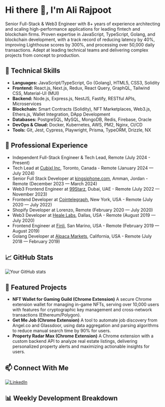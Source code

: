 # Hi there 👋, I'm Ali Rajpoot

Senior Full-Stack & Web3 Engineer with 8+ years of experience architecting and scaling high-performance applications for leading fintech and blockchain firms. Proven expertise in JavaScript, TypeScript, Golang, and blockchain development, with a track record of reducing latency by 40%, improving Lighthouse scores by 300%, and processing over 50,000 daily transactions. Adept at leading technical teams and delivering complex projects from concept to production.

## 🚀 Technical Skills

- **Languages:** JavaScript/TypeScript, Go (Golang), HTML5, CSS3, Solidity
- **Frontend:** React.js, Next.js, Redux, React Query, GraphQL, Tailwind CSS, Material-UI (MUI)
- **Backend:** Node.js, Express.js, NestJS, Fastify, RESTful APIs, Microservices
- **Blockchain:** Smart Contracts (Solidity), NFT Marketplaces, Web3.js, Ethers.js, Wallet Integration, DApp Development
- **Databases:** PostgreSQL, MySQL, MongoDB, Redis, Firebase, Oracle
- **DevOps & Cloud:** Docker, Kubernetes, AWS, PM2, Nginx, CI/CD
- **Tools:** Git, Jest, Cypress, Playwright, Prisma, TypeORM, Drizzle, NX


## 💼 Professional Experience

- Independent Full-Stack Engineer & Tech Lead, Remote (July 2024 - Present)
- Tech Lead at [Cubixl Inc](https://cubixl.com), Toronto, Canada - Remote (January 2024 — July 2024)
- Senior Full Stack Developer at [kingsiphone.com](https://kingsiphone.com), Amman, Jordan - Remote (December 2023 — March 2024)
- Web3 Frontend Engineer at [99Starz](https://99starz.io), Dubai, UAE - Remote (July 2022 — November 2023)
- Frontend Developer at [Cointelegraph](https://cointelegraph.com), New York, USA - Remote (July 2020 — July 2022)
- Shopify Developer at Lorenzo, Remote (February 2020 — July 2020)
- Web3 Developer at [Heale Labs](https://healelabs.com), Dallas, USA - Remote (August 2019 — July 2020)
- Frontend Engineer at [Finli](https://finli.com), San Marino, USA - Remote (February 2019 — August 2019)
- Golang Developer at [Alpaca Markets](https://alpaca.markets), California, USA - Remote (July 2018 — February 2019)

## 📈 GitHub Stats

![Your GitHub stats](https://github-readme-stats.vercel.app/api?username=alinrajpoot&show_icons=true&theme=dark)

## 🌟 Featured Projects

- **NFT Wallet for Gaming Guild (Chrome Extension)**
  A secure Chrome extension wallet for managing in-game NFTs, serving over 10,000 users with features for cryptographic key management and
cross-network transactions (Ethereum/Polygon).
- **Get Me Job (Chrome Extension)**
  A tool to automate job discovery from Angel.co and Glassdoor, using data aggregation and parsing algorithms to reduce manual search time by 90%
for users.
- **Property Radar Max (Chrome Extension)**
  A Chrome extension with a custom backend API to analyze real estate listings, delivering personalized property alerts and maximizing actionable
insights for users.

## 📫 Connect With Me

[![LinkedIn](https://img.shields.io/badge/LinkedIn-blue?style=flat&logo=linkedin&labelColor=blue)](https://www.linkedin.com/in/alinrajpoot94/)

## 📊 Weekly Development Breakdown
